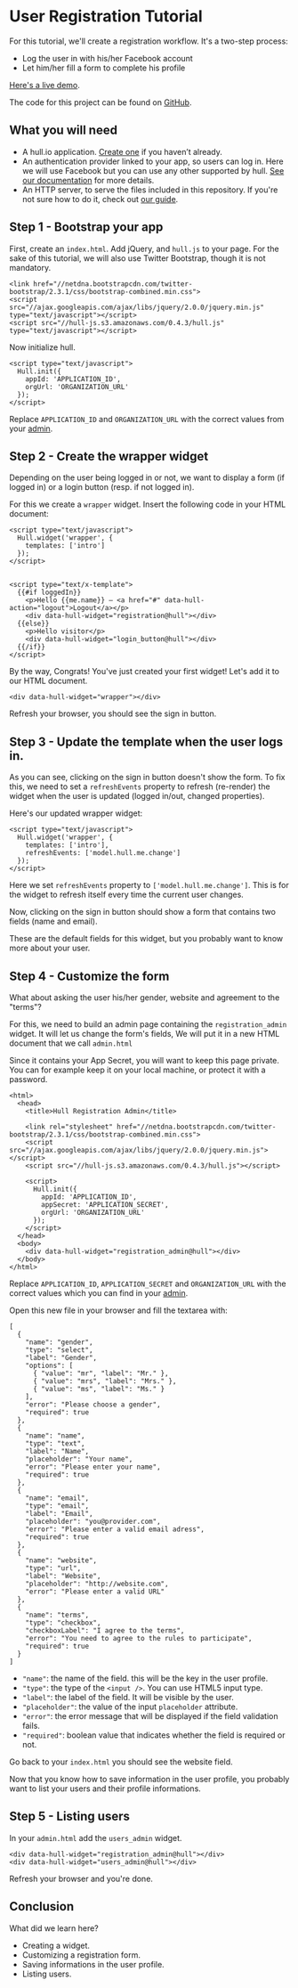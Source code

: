 # User Registration Tutorial

For this tutorial, we'll create a registration workflow. It's a two-step process:

* Log the user in with his/her Facebook account
* Let him/her fill a form to complete his profile

[Here's a live demo](http://hull.github.io/hull-registration-tutorial/).

The code for this project can be found on
[GitHub](https://github.com/hull/hull-registration-tutorial).

## What you will need

- A hull.io application. [Create one](http://hullapp.io/) if you haven’t
  already.
- An authentication provider linked to your app, so users can log in. Here we
  will use Facebook but you can use any other supported by hull. [See our
  documentation](http://hull.io/docs/services) for more details.
- An HTTP server, to serve the files included in this repository. If you're not
  sure how to do it, check out [our
  guide](https://github.com/hull/minimhull/wiki/Setup-an-HTTP-server).

## Step 1 - Bootstrap your app

First, create an `index.html`. Add jQuery, and `hull.js` to your page. For the
sake of this tutorial, we will also use Twitter Bootstrap, though it is not
mandatory.

    <link href="//netdna.bootstrapcdn.com/twitter-bootstrap/2.3.1/css/bootstrap-combined.min.css">
    <script src="//ajax.googleapis.com/ajax/libs/jquery/2.0.0/jquery.min.js" type="text/javascript"></script>
    <script src="//hull-js.s3.amazonaws.com/0.4.3/hull.js" type="text/javascript"></script>

Now initialize hull.

    <script type="text/javascript">
      Hull.init({
        appId: 'APPLICATION_ID',
        orgUrl: 'ORGANIZATION_URL'
      });
    </script>

Replace `APPLICATION_ID` and `ORGANIZATION_URL` with the correct values from
your [admin](http://hullapp.io).

## Step 2 - Create the wrapper widget

Depending on the user being logged in or not, we want to display a form (if
logged in) or a login button (resp. if not logged in).

For this we create a `wrapper` widget. Insert the following code in your HTML
document:

    <script type="text/javascript">
      Hull.widget('wrapper', {
        templates: ['intro']
      });
    </script>


    <script type="text/x-template">
      {{#if loggedIn}}
        <p>Hello {{me.name}} – <a href="#" data-hull-action="logout">Logout</a></p>
        <div data-hull-widget="registration@hull"></div>
      {{else}}
        <p>Hello visitor</p>
        <div data-hull-widget="login_button@hull"></div>
      {{/if}}
    </script>

By the way, Congrats! You've just created your first widget! Let's add it to our
HTML document.

    <div data-hull-widget="wrapper"></div>

Refresh your browser, you should see the sign in button.

## Step 3 - Update the template when the user logs in.

As you can see, clicking on the sign in button doesn't show the form. To fix
this, we need to set a `refreshEvents` property to refresh (re-render) the
widget when the user is updated (logged in/out, changed properties).

Here's our updated wrapper widget:

    <script type="text/javascript">
      Hull.widget('wrapper', {
        templates: ['intro'],
        refreshEvents: ['model.hull.me.change']
      });
    </script>

Here we set `refreshEvents` property to `['model.hull.me.change']`. This is for
the widget to refresh itself every time the current user changes.

Now, clicking on the sign in button should show a form that contains two fields
(name and email).

These are the default fields for this widget, but you probably want to know more
about your user.

## Step 4 - Customize the form

What about asking the user his/her gender, website and agreement to the "terms"?

For this, we need to build an admin page containing the `registration_admin`
widget. It will let us change the form's fields, We will put it in a new HTML
document that we call `admin.html`

Since it contains your App Secret, you will want to keep this page private. You
can for example keep it on your local machine, or protect it with a password.

    <html>
      <head>
        <title>Hull Registration Admin</title>

        <link rel="stylesheet" href="//netdna.bootstrapcdn.com/twitter-bootstrap/2.3.1/css/bootstrap-combined.min.css">
        <script src="//ajax.googleapis.com/ajax/libs/jquery/2.0.0/jquery.min.js"></script>
        <script src="//hull-js.s3.amazonaws.com/0.4.3/hull.js"></script>

        <script>
          Hull.init({
            appId: 'APPLICATION_ID',
            appSecret: 'APPLICATION_SECRET',
            orgUrl: 'ORGANIZATION_URL'
          });
        </script>
      </head>
      <body>
        <div data-hull-widget="registration_admin@hull"></div>
      </body>
    </html>

Replace `APPLICATION_ID`, `APPLICATION_SECRET` and `ORGANIZATION_URL` with the
correct values which you can find in your [admin](http://hullapp.io).

Open this new file in your browser and fill the textarea with:

    [
      {
        "name": "gender",
        "type": "select",
        "label": "Gender",
        "options": [
          { "value": "mr", "label": "Mr." },
          { "value": "mrs", "label": "Mrs." },
          { "value": "ms", "label": "Ms." }
        ],
        "error": "Please choose a gender",
        "required": true
      },
      {
        "name": "name",
        "type": "text",
        "label": "Name",
        "placeholder": "Your name",
        "error": "Please enter your name",
        "required": true
      },
      {
        "name": "email",
        "type": "email",
        "label": "Email",
        "placeholder": "you@provider.com",
        "error": "Please enter a valid email adress",
        "required": true
      },
      {
        "name": "website",
        "type": "url",
        "label": "Website",
        "placeholder": "http://website.com",
        "error": "Please enter a valid URL"
      },
      {
        "name": "terms",
        "type": "checkbox",
        "checkboxLabel": "I agree to the terms",
        "error": "You need to agree to the rules to participate",
        "required": true
      }
    ]

- `"name"`: the name of the field. this will be the key in the user profile.
- `"type"`: the type of the `<input />`. You can use HTML5 input type.
- `"label"`: the label of the field. It will be visible by the user.
- `"placeholder"`: the value of the input `placeholder` attribute.
- `"error"`: the error message that will be displayed if the field validation fails.
- `"required"`: boolean value that indicates whether the field is required or not.

Go back to your `index.html` you should see the website field.

Now that you know how to save information in the user profile, you probably want
to list your users and their profile informations.

## Step 5 - Listing users

In your `admin.html` add the `users_admin` widget.

    <div data-hull-widget="registration_admin@hull"></div>
    <div data-hull-widget="users_admin@hull"></div>

Refresh your browser and you're done.

## Conclusion

What did we learn here?

- Creating a widget.
- Customizing a registration form.
- Saving informations in the user profile.
- Listing users.
